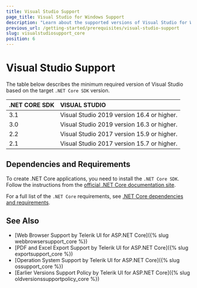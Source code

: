 ```yaml
---
title: Visual Studio Support
page_title: Visual Studio for Windows Support
description: "Learn about the supported versions of Visual Studio for Windows while working with Progress Telerik UI for ASP.NET Core (aka MVC 6 or ASP.NET Core MVC)."
previous_url: /getting-started/prerequisites/visual-studio-support
slug: visualstudiosupport_core
position: 6
---
```


# Visual Studio Support

The table below describes the minimum required version of Visual Studio based on the target `.NET Core SDK` version.

| .NET CORE SDK     | VISUAL STUDIO                 | 
| :---------------- | :---------------------------- | 
| 3.1               | Visual Studio 2019 version 16.4 or higher. |
| 3.0               | Visual Studio 2019 version 16.3 or higher. |
| 2.2               | Visual Studio 2017 version 15.9 or higher. |
| 2.1               | Visual Studio 2017 version 15.7 or higher. |

## Dependencies and Requirements

To create .NET Core applications, you need to install the `.NET Core SDK`. Follow the instructions from the [official .NET Core documentation site](https://docs.microsoft.com/en-us/dotnet/core/install/sdk?pivots=os-windows).

For a full list of the `.NET Core` requirements, see [.NET Core dependencies and requirements](https://docs.microsoft.com/en-us/dotnet/core/install/dependencies?tabs=netcore31&pivots=os-windows).

## See Also

* [Web Browser Support by Telerik UI for ASP.NET Core]({% slug webbrowsersupport_core %})
* [PDF and Excel Export Support by Telerik UI for ASP.NET Core]({% slug exportsupport_core %})
* [Operation System Support by Telerik UI for ASP.NET Core]({% slug ossupport_core %})
* [Earlier Versions Support Policy by Telerik UI for ASP.NET Core]({% slug oldversionssupportpolicy_core %})

